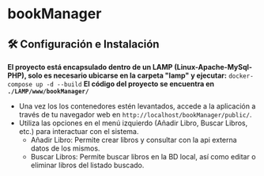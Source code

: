 # bookManager
## 🛠️ Configuración e Instalación

**El proyecto está encapsulado dentro de un LAMP (Linux-Apache-MySql-PHP), solo es necesario ubicarse en la carpeta "lamp" y ejecutar:**
    ```
    docker-compose up -d --build
    ```
**El código del proyecto se encuentra en ```./LAMP/www/bookManager/```**
-   Una vez los los contenedores estén levantados, accede a la aplicación a través de tu navegador web en `http://localhost/bookManager/public/`.
-   Utiliza las opciones en el menú izquierdo (Añadir Libro, Buscar Libros, etc.) para interactuar con el sistema.
    - Añadir Libro: Permite crear libros y consultar con la api externa datos de los mismos.
    - Buscar Libros: Permite buscar libros en la BD local, así como editar o eliminar libros del listado buscado.
